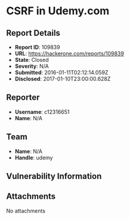 # CSRF in Udemy.com 

## Report Details
- **Report ID**: 109839
- **URL**: https://hackerone.com/reports/109839
- **State**: Closed
- **Severity**: N/A
- **Submitted**: 2016-01-11T02:12:14.059Z
- **Disclosed**: 2017-01-10T23:00:00.628Z

## Reporter
- **Username**: c12316651
- **Name**: N/A

## Team
- **Name**: N/A
- **Handle**: udemy

## Vulnerability Information


## Attachments
No attachments
